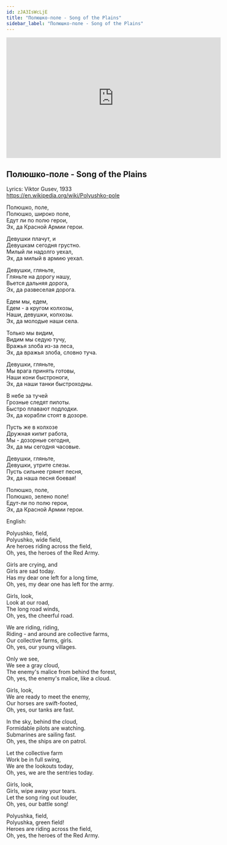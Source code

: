 ```yaml
---
id: zJA3IsWcLjE
title: "Полюшко-поле - Song of the Plains"
sidebar_label: "Полюшко-поле - Song of the Plains"
---
```


<div class="video-float-container">
  <iframe
    width="560"
    height="315"
    src="https://www.youtube.com/embed/zJA3IsWcLjE"
    title="YouTube video player"
    frameborder="0"
    allow="accelerometer; autoplay; clipboard-write; encrypted-media; gyroscope; picture-in-picture; web-share"
    referrerpolicy="strict-origin-when-cross-origin"
    allowfullscreen
  ></iframe>
</div>

## Полюшко-поле - Song of the Plains

Lyrics: Viktor Gusev, 1933  
https://en.wikipedia.org/wiki/Polyushko-pole

Полюшко, поле,  
Полюшко, широко поле,  
Едут ли по полю герои,  
Эх, да Красной Армии герои.   
   
Девушки плачут, и  
Девушкам сегодня грустно.  
Милый ли надолго уехал,  
Эх, да милый в армию уехал.  
   
Девушки, гляньте,  
Гляньте на дорогу нашу,  
Вьется дальняя дорога,  
Эх, да развеселая дорога.   
   
Едем мы, едем,  
Едем - а кругом колхозы,  
Наши, девушки, колхозы.  
Эх, да молодые наши села.  
   
Только мы видим,  
Видим мы седую тучу,  
Вражья злоба из-за леса,  
Эх, да вражья злоба, словно туча.  
   
Девушки, гляньте,  
Мы врага принять готовы,  
Наши кони быстроноги,  
Эх, да наши танки быстроходны.  
   
В небе за тучей  
Грозные следят пилоты.  
Быстро плавают подлодки.  
Эх, да корабли стоят в дозоре.

Пусть же в колхозе  
Дружная кипит работа,  
Мы - дозорные сегодня,  
Эх, да мы сегодня часовые.   
   
Девушки, гляньте,  
Девушки, утрите слезы.  
Пусть сильнее грянет песня,  
Эх, да наша песня боевая!  
   
Полюшко, поле,  
Полюшко, зелено поле!  
Едут-ли по полю герои,  
Эх, да Красной Армии герои.

English:

Polyushko, field,  
Polyushko, wide field,  
Are heroes riding across the field,  
Oh, yes, the heroes of the Red Army.

Girls are crying, and  
Girls are sad today.  
Has my dear one left for a long time,  
Oh, yes, my dear one has left for the army.

Girls, look,  
Look at our road,  
The long road winds,  
Oh, yes, the cheerful road.

We are riding, riding,  
Riding - and around are collective farms,  
Our collective farms, girls.  
Oh, yes, our young villages.

Only we see,  
We see a gray cloud,  
The enemy's malice from behind the forest,  
Oh, yes, the enemy's malice, like a cloud.

Girls, look,  
We are ready to meet the enemy,  
Our horses are swift-footed,  
Oh, yes, our tanks are fast.

In the sky, behind the cloud,  
Formidable pilots are watching.  
Submarines are sailing fast.  
Oh, yes, the ships are on patrol.

Let the collective farm  
Work be in full swing,  
We are the lookouts today,  
Oh, yes, we are the sentries today.

Girls, look,  
Girls, wipe away your tears.  
Let the song ring out louder,  
Oh, yes, our battle song!

Polyushka, field,  
Polyushka, green field!  
Heroes are riding across the field,  
Oh, yes, the heroes of the Red Army.
